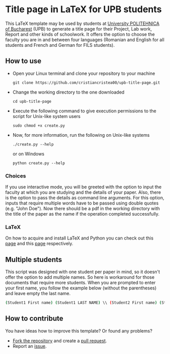 # Title page in LaTeX for UPB students

This LaTeX template may be used by students at [University POLITEHNICA of Bucharest](https://upb.ro/en/) (UPB) to generate a title page for their Project, Lab work, Report and other kinds of schoolwork. It offers the option to choose the faculty you are in and between four languages (Romanian and English for all students and French and German for FILS students).

## How to use

- Open your Linux terminal and clone your repository to your machine

  ```shell
  git clone https://github.com/cristiancristea00/upb-title-page.git
  ```

- Change the working directory to the one downloaded

  ```shell
  cd upb-title-page
  ```

- Execute the following command to give execution permissions to the script for Unix-like system users

  ```shell
  sudo chmod +x create.py
  ```

- Now, for more information, run the following on Unix-like systems

  ```shell
  ./create.py --help
  ```

  or on Windows

  ```shell
  python create.py --help
  ```

### Choices

If you use interactive mode, you will be greeted with the option to input the faculty at which you are studying and the details of your paper. Also, there is the option to pass the details as command line arguments. For this option, inputs that require multiple words have to be passed using double quotes (e.g. "John Doe"). Now there should be a pdf in the working directory with the title of the paper as the name if the operation completed successfully.

### LaTeX

On how to acquire and install LaTeX and Python you can check out this [page](https://www.tug.org/texlive/quickinstall.html) and this [page](https://www.python.org/) respectively.

## Multiple students

This script was designed with one student per paper in mind, so it doesn't offer the option to add multiple names. So here is workaround for those documents that require more students. When you are prompted to enter your first name, you follow the example below (without the parentheses) and leave empty the last name.

```bash
(Student1 First name) (Student1 LAST NAME) \\ (Student2 First name) (Student2 LAST NAME) \\ ... \\ (StudentN First name) (StudentN LAST NAME)
```

## How to contribute

You have ideas how to improve this template?
Or found any problems?

- [Fork the repository](https://help.github.com/articles/fork-a-repo/) and create a [pull request](https://help.github.com/articles/creating-a-pull-request-from-a-fork/).
- Report an [issue](https://github.com/cristiancristea00/upb-title-page/issues).
